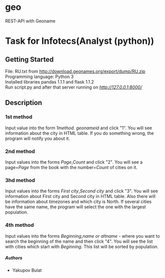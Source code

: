 # geo
REST-API with Geoname
# Task for Infotecs(Analyst (python))
## Getting Started
File: RU.txt from http://download.geonames.org/export/dump/RU.zip  
Programming language: Python 3  
Installed libraries pandas 1.1.1 and flask 1.1.2  
Run script.py and after that server running on *http://127.0.0.1:8000/*
## Description
### 1st method
Input value into the form *1method. geonameid* and click "1".
You will see information about the city in HTML table. If you do something wrong, the program will notify you about it.
### 2nd method
Input values into the forms *Page*,*Count* and click "2".
You will see a page=*Page* from the book with the number=*Count* of cities on it.
### 3hd method
Input values into the forms *First city*,*Second city* and click "3". 
You will see information about First city and Second city in HTML table. Also there will be information about timezones and which city is North. If several cities have the same name, the program will select the one with the largest population.
### 4th method
Input values into the forms *Beginning*,*name or altname* - where you want to search the beginning of the name and then click "4".
You will see the list with cities which start with *Beginning*. 
This list will be sorted by population.
##### Authors
- Yakupov Bulat
